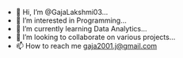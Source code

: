 - 👋 Hi, I’m @GajaLakshmi03...
- 👀 I’m interested in Programming...
- 🌱 I’m currently learning Data Analytics...
- 💞️ I’m looking to collaborate on various projects...  
- 📫 How to reach me gaja2001.j@gmail.com

<!---
GajaLakshmi03/GajaLakshmi03 is a ✨ special ✨ repository because its `README.md` (this file) appears on your GitHub profile.
You can click the Preview link to take a look at your changes.
--->
